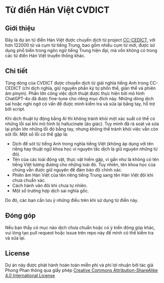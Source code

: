 # Từ điển Hán Việt CVDICT 

## Giới thiệu
Đây là dự án từ điển Hán Việt được chuyển dịch từ project [CC-CEDICT](https://www.mdbg.net/chinese/dictionary?page=cc-cedict), với hơn 122000 từ và cụm từ tiếng Trung, bao gồm nhiều cụm từ mới, được sử dụng phổ biến trong ngôn ngữ tiếng Trung hiện đại, mà vốn không có trong các từ điển Hán Việt truyền thống khác.

## Chi tiết
Từng dòng của CVDICT được chuyển dịch từ giải nghĩa tiếng Anh trong CC-CEDICT (chỉ dịch nghĩa, giữ nguyên phần ký tự phồn thể, giản thể và phiên âm pinyin). Phần lớn công việc dịch thuật được thực hiện bởi mô hình ChatGPT-4o đã được fine-tune cho riêng mục đích này. Những dòng dịch sai hoặc nghi ngờ có vấn đề được mình kiểm tra và sửa lại bằng tay, hỗ trợ bởi script.

Khi dịch thuật tự động bằng AI thì không tránh khỏi một xác suất có thể có những lỗi sai khi mô hình bị hallucinate (ảo giác). Tuy mình đã rà soát và sửa lại phần lớn những lỗi đó bằng tay, nhưng không thể tránh khỏi việc vẫn còn sót lỗi. Một số lỗi có thể gặp là:
- Dịch để sót từ tiếng Anh trong nghĩa tiếng Việt (không áp dụng với tên riêng hay thuật ngữ khoa học vì nguyên tắc dịch là giữ nguyên những từ đó).
- Tên của các loài động vật, thực vật hiếm gặp, vì gần như là không có tên tiếng Việt tương đương cho những loài đó. Tuy nhiên, tên khoa học của chúng vẫn được giữ nguyên để đảm bảo độ chính xác.
- Phiên âm Hán Việt của tên riêng tiếng Trung sang tên Hán Việt đôi khi chưa chuẩn xác.
- Cách hành văn đôi khi chưa tự nhiên.
- Một số trường hợp dịch sai nghĩa gốc.

Do đó, các bạn cần lưu ý những điều trên khi sử dụng từ điển này.

## Đóng góp
Nếu bạn thấy có mục nào dịch chưa chuẩn hoặc có ý kiến đóng góp khác, vui lòng tạo pull request hoặc issue trên repo này để mình có thể kiểm tra và sửa lại.

## License
Dự án này được phát hành hoàn toàn miễn phí và phi lợi nhuận bởi tác giả Phong Phan thông qua giấy phép [Creative Commons Attribution-ShareAlike 4.0 International License](https://creativecommons.org/licenses/by-sa/4.0/)
